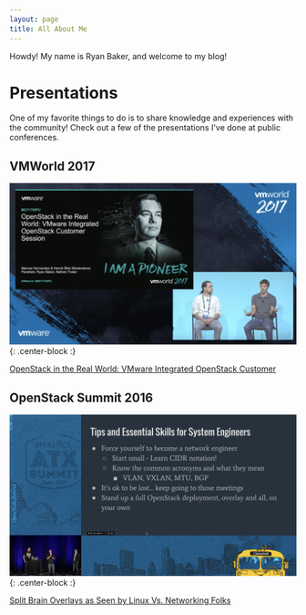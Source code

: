 ```yaml
---
layout: page
title: All About Me
---
```


Howdy!  My name is Ryan Baker, and welcome to my blog!

# Presentations

One of my favorite things to do is to share knowledge and experiences with the community!  Check out a few of the presentations I've done at public conferences.

## VMWorld 2017

![VMWorld 2017](https://github.com/ryan-a-baker/ryanbakerio/blob/master/img/vmworld2017.png?raw=true){: .center-block :}

[OpenStack in the Real World: VMware Integrated OpenStack Customer](https://www.youtube.com/watch?v=5LSNOsHESV4#action=share)

## OpenStack Summit 2016

![OpenStack Summit 2016](https://github.com/ryan-a-baker/ryanbakerio/blob/master/img/ossummit2016.png?raw=true){: .center-block :}

[Split Brain Overlays as Seen by Linux Vs. Networking Folks](https://www.youtube.com/watch?v=pb9zGIEeAPI#action=share)
